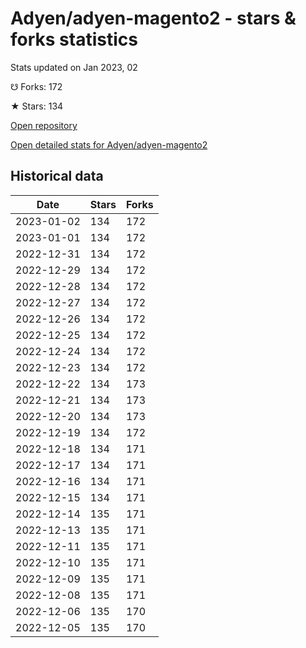# Adyen/adyen-magento2 - stars & forks statistics

Stats updated on Jan 2023, 02

☋ Forks: 172

★ Stars: 134

[Open repository](https://github.com/Adyen/adyen-magento2)

[Open detailed stats for Adyen/adyen-magento2](https://reviewgithub.com/rep/Adyen/adyen-magento2)

## Historical data
| Date | Stars | Forks |
|------|-------|-------|
| 2023-01-02 | 134 | 172 | 
| 2023-01-01 | 134 | 172 | 
| 2022-12-31 | 134 | 172 | 
| 2022-12-29 | 134 | 172 | 
| 2022-12-28 | 134 | 172 | 
| 2022-12-27 | 134 | 172 | 
| 2022-12-26 | 134 | 172 | 
| 2022-12-25 | 134 | 172 | 
| 2022-12-24 | 134 | 172 | 
| 2022-12-23 | 134 | 172 | 
| 2022-12-22 | 134 | 173 | 
| 2022-12-21 | 134 | 173 | 
| 2022-12-20 | 134 | 173 | 
| 2022-12-19 | 134 | 172 | 
| 2022-12-18 | 134 | 171 | 
| 2022-12-17 | 134 | 171 | 
| 2022-12-16 | 134 | 171 | 
| 2022-12-15 | 134 | 171 | 
| 2022-12-14 | 135 | 171 | 
| 2022-12-13 | 135 | 171 | 
| 2022-12-11 | 135 | 171 | 
| 2022-12-10 | 135 | 171 | 
| 2022-12-09 | 135 | 171 | 
| 2022-12-08 | 135 | 171 | 
| 2022-12-06 | 135 | 170 | 
| 2022-12-05 | 135 | 170 | 

